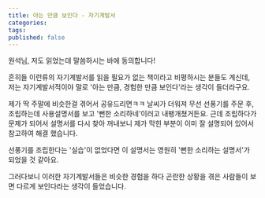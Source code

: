 ```yaml
---
title: 아는 만큼 보인다 - 자기계발서
categories: 
tags: 
published: false
---
```

원석님, 저도 <one thing> 읽었는데 말씀하시는 바에 동의합니다!

흔히들 이런류의 자기계발서를 읽을 필요가 없는 책이라고 비평하시는 분들도 계신데,
저는 자기계발서적이야 말로 '아는 만큼, 경험한 만큼 보인다'라는 생각이 들더라구요.

제가 딱 주말에 비슷한걸 겪어서 공유드리면ㅋㅋ
날씨가 더워져 무선 선풍기를 주문 후, 조립하는데 사용설명서를 보고 '뻔한 소리하네'이러고 내팽개쳤거든요.
근데 조립하다가 문제가 되어서 설명서를 다시 찾아 꺼내보니 제가 막힌 부분이 이미 잘 설명되어 있어서 참고하여 해결 했습니다.

선풍기를 조립한다는 '실습'이 없었다면 이 설명서는 영원히 '뻔한 소리하는 설명서'가 되었을 것 같아요.

그러다보니 이러한 자기계발서들은 비슷한 경험을 하다 곤란한 상황을 겪은 사람들이 보면 다르게 보인다라는 생각이 들었습니다.
